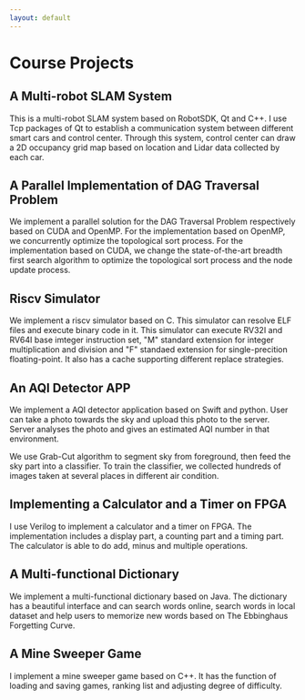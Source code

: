 ```yaml
---
layout: default
---
```

# [](#header-1)Course Projects
## [](#header-2)A Multi-robot SLAM System
This is a multi-robot SLAM system based on RobotSDK, Qt and C++. I use Tcp packages of Qt to establish a communication system between different smart cars and control center. Through this system, control center can draw a 2D occupancy grid map based on location and Lidar data collected by each car.
## [](#header-2)A Parallel Implementation of DAG Traversal Problem
We implement a parallel solution for the DAG Traversal Problem respectively based on CUDA and OpenMP. For the implementation based on OpenMP, we concurrently optimize the topological sort process. For the implementation based on CUDA, we change the state-of-the-art breadth first search algorithm to optimize the topological sort process and the node update process.

## [](#header-2)Riscv Simulator
We implement a riscv simulator based on C. This simulator can resolve ELF files and execute binary code in it. This simulator can execute RV32I and RV64I base imteger instruction set, "M" standard extension for integer multiplication and division and "F" standaed extension for single-precition floating-point. It also has a cache supporting different replace strategies.

## [](#header-2)An AQI Detector APP
We implement a AQI detector application based on Swift and python. User can take a photo towards the sky and upload this photo to the server. Server analyses the photo and gives an estimated AQI number in that environment.

We use Grab-Cut algorithm to segment sky from foreground, then feed the sky part into a classifier. To train the classifier, we collected hundreds of images taken at several places in different air condition.

## [](#header-2)Implementing a Calculator and a Timer on FPGA
I use Verilog to implement a calculator and a timer on FPGA. The implementation includes a display part, a counting part and a timing part. The calculator is able to do add, minus and multiple operations.
## [](#header-2)A Multi-functional Dictionary
We implement a multi-functional dictionary based on Java. The dictionary has a beautiful interface and can search words online, search words in local dataset and help users to memorize new words based on The Ebbinghaus Forgetting Curve.
## [](#header-2)A Mine Sweeper Game
I implement a mine sweeper game based on C++. It has the function of loading and saving games, ranking list and adjusting degree of difficulty.

